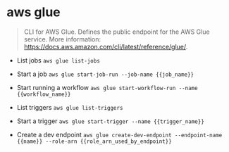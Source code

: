 # aws glue
> CLI for AWS Glue.
> Defines the public endpoint for the AWS Glue service.
> More information: <https://docs.aws.amazon.com/cli/latest/reference/glue/>.

- List jobs
`aws glue list-jobs`

- Start a job
`aws glue start-job-run --job-name {{job_name}}`

- Start running a workflow
`aws glue start-workflow-run --name {{workflow_name}}`

- List triggers
`aws glue list-triggers`

- Start a trigger
`aws glue start-trigger --name {{trigger_name}}`

- Create a dev endpoint
`aws glue create-dev-endpoint --endpoint-name {{name}} --role-arn {{role_arn_used_by_endpoint}}`
